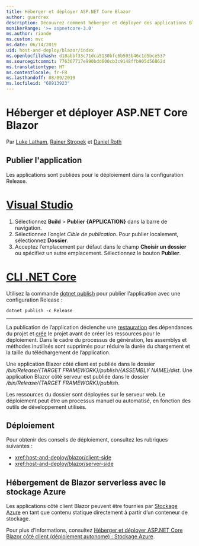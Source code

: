 ```yaml
---
title: Héberger et déployer ASP.NET Core Blazor
author: guardrex
description: Découvrez comment héberger et déployer des applications Blazor.
monikerRange: '>= aspnetcore-3.0'
ms.author: riande
ms.custom: mvc
ms.date: 06/14/2019
uid: host-and-deploy/blazor/index
ms.openlocfilehash: d18abbf33c71dca5130bfc6b503b46c1d5bce537
ms.sourcegitcommit: 776367717e990bdd600cb3c9148ffb905d56862d
ms.translationtype: HT
ms.contentlocale: fr-FR
ms.lasthandoff: 08/09/2019
ms.locfileid: "68913923"
---
```

# <a name="host-and-deploy-aspnet-core-blazor"></a>Héberger et déployer ASP.NET Core Blazor

Par [Luke Latham](https://github.com/guardrex), [Rainer Stropek](https://www.timecockpit.com) et [Daniel Roth](https://github.com/danroth27)

## <a name="publish-the-app"></a>Publier l'application

Les applications sont publiées pour le déploiement dans la configuration Release.

# <a name="visual-studiotabvisual-studio"></a>[Visual Studio](#tab/visual-studio)

1. Sélectionnez **Build** > **Publier {APPLICATION}** dans la barre de navigation.
1. Sélectionnez l’onglet *Cible de publication*. Pour publier localement, sélectionnez **Dossier**.
1. Acceptez l’emplacement par défaut dans le champ **Choisir un dossier** ou spécifiez un autre emplacement. Sélectionnez le bouton **Publier**.

# <a name="net-core-clitabnetcore-cli"></a>[CLI .NET Core](#tab/netcore-cli)

Utilisez la commande [dotnet publish](/dotnet/core/tools/dotnet-publish) pour publier l’application avec une configuration Release :

```console
dotnet publish -c Release
```

---

La publication de l’application déclenche une [restauration](/dotnet/core/tools/dotnet-restore) des dépendances du projet et [crée](/dotnet/core/tools/dotnet-build) le projet avant de créer les ressources pour le déploiement. Dans le cadre du processus de génération, les assemblys et méthodes inutilisés sont supprimés pour réduire la durée du chargement et la taille du téléchargement de l’application.

Une application Blazor côté client est publiée dans le dossier */bin/Release/{TARGET FRAMEWORK}/publish/{ASSEMBLY NAME}/dist*. Une application Blazor côté serveur est publiée dans le dossier */bin/Release/{TARGET FRAMEWORK}/publish*.

Les ressources du dossier sont déployées sur le serveur web. Le déploiement peut être un processus manuel ou automatisé, en fonction des outils de développement utilisés.

## <a name="deployment"></a>Déploiement

Pour obtenir des conseils de déploiement, consultez les rubriques suivantes :

* <xref:host-and-deploy/blazor/client-side>
* <xref:host-and-deploy/blazor/server-side>

## <a name="blazor-serverless-hosting-with-azure-storage"></a>Hébergement de Blazor serverless avec le stockage Azure

Les applications côté client Blazor peuvent être fournies par [Stockage Azure](https://azure.microsoft.com/services/storage/) en tant que contenu statique directement à partir d’un conteneur de stockage.

Pour plus d’informations, consultez [Héberger et déployer ASP.NET Core Blazor côté client (déploiement autonome) : Stockage Azure](xref:host-and-deploy/blazor/client-side#azure-storage).
